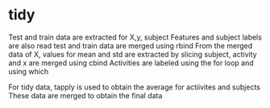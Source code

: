 # tidy
Test and train data are extracted for X,y, subject
Features and subject labels are also read
test and train data are merged using rbind 
From the merged data of X, values for mean and std are extracted by slicing
subject, activity and x are merged using cbind
Activities are labeled using the for loop and using which

For tidy data, tapply is used to obtain the average for actiivites and subjects
These data are merged to obtain the final data
